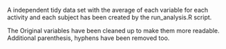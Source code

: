 

A independent tidy data set with the average of each variable for each activity and each subject has been created by the run_analysis.R script.

The Original variables have been cleaned up to make them more readable. Additional parenthesis, hyphens have been removed too.

